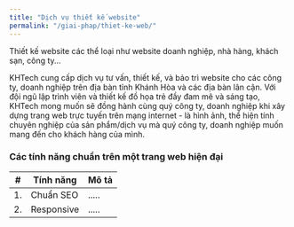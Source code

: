 ```yaml
---
title: "Dịch vụ thiết kế website"
permalink: "/giai-phap/thiet-ke-web/"
---
```


Thiết kế website các thể loại như website doanh nghiệp, nhà hàng, khách sạn, công ty... 

KHTech cung cấp dịch vụ tư vấn, thiết kế, và bảo trì website cho các công ty, doanh nghiệp trên địa bàn tỉnh Khánh Hòa và các địa bàn lân cận. Với đội ngũ lập trình viên và thiết kế đồ họa trẻ đầy đam mê và sáng tạo, KHTech mong muốn sẽ đồng hành cùng quý công ty, doanh nghiệp khi xây dựng trang web trực tuyến trên mạng internet - là hình ảnh, thể hiện tính chuyên nghiệp của sản phẩm/dịch vụ mà quý công ty, doanh nghiệp muốn mang đến cho khách hàng của mình.

### Các tính năng chuẩn trên một trang web hiện đại
| # | Tính năng | Mô tả |
|---|---|---|
| 1. | Chuẩn SEO | .....|
| 2. | Responsive | .....|
